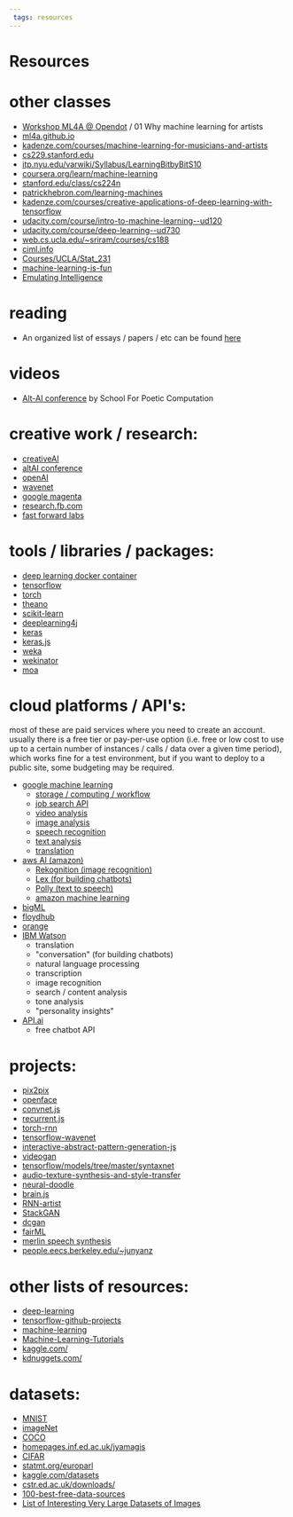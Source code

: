 ```yaml
---
 tags: resources
---
```


Resources
=========

# other classes
* [Workshop ML4A @ Opendot](https://www.youtube.com/watch?v=yHOmMCY589Y) / 01 Why machine learning for artists
* [ml4a.github.io](https://ml4a.github.io/)
* [kadenze.com/courses/machine-learning-for-musicians-and-artists](https://www.kadenze.com/courses/machine-learning-for-musicians-and-artists-v/info)
* [cs229.stanford.edu](http://cs229.stanford.edu/)
* [itp.nyu.edu/varwiki/Syllabus/LearningBitbyBitS10](https://itp.nyu.edu/varwiki/Syllabus/LearningBitbyBitS10)
* [coursera.org/learn/machine-learning](https://www.coursera.org/learn/machine-learning)
* [stanford.edu/class/cs224n](http://web.stanford.edu/class/cs224n/)
* [patrickhebron.com/learning-machines](http://www.patrickhebron.com/learning-machines/)
* [kadenze.com/courses/creative-applications-of-deep-learning-with-tensorflow](https://www.kadenze.com/courses/creative-applications-of-deep-learning-with-tensorflow-iv/info)
* [udacity.com/course/intro-to-machine-learning--ud120](https://www.udacity.com/course/intro-to-machine-learning--ud120)
* [udacity.com/course/deep-learning--ud730](https://www.udacity.com/course/deep-learning--ud730)
* [web.cs.ucla.edu/~sriram/courses/cs188](http://web.cs.ucla.edu/~sriram/courses/cs188.winter-2017/html/index.html)
* [ciml.info](http://ciml.info/)
* [Courses/UCLA/Stat_231](http://www.stat.ucla.edu/~sczhu/Courses/UCLA/Stat_231/Stat_231.html)
* [machine-learning-is-fun](https://medium.com/@ageitgey/machine-learning-is-fun-80ea3ec3c471)
* [Emulating Intelligence](https://github.com/learning-gardens/_emulating_intelligence)

# reading
* An organized list of essays / papers / etc can be found [here](/readings/README.md)

# videos
* [Alt-AI conference](http://genekogan.com/alt-AI/#watch) by School For Poetic Computation

# creative work / research:
* <a href="http://www.creativeai.net/">creativeAI</a><br>
* <a href="http://genekogan.com/alt-AI/">altAI conference</a><br>
* <a href="https://openai.com/">openAI</a><br>
* <a href="https://deepmind.com/blog/wavenet-generative-model-raw-audio/">wavenet</a><br>
* <a href="https://magenta.tensorflow.org/welcome-to-magenta">google magenta</a><br>
* <a href="https://research.fb.com/">research.fb.com</a><br>
* <a href="http://www.fastforwardlabs.com/">fast forward labs</a><br>

# tools / libraries / packages:
* <a href="https://github.com/floydhub/dl-docker">deep learning docker container</a><br>
* <a href="https://www.tensorflow.org/">tensorflow</a><br>
* <a href="http://torch.ch/">torch</a><br>
* <a href="http://deeplearning.net/software/theano/">theano</a><br>
* <a href="http://scikit-learn.org/stable/index.html">scikit-learn</a><br>
* <a href="https://deeplearning4j.org/">deeplearning4j</a><br>
* <a href="https://keras.io/">keras</a><br>
* <a href="https://github.com/transcranial/keras-js">keras.js</a><br>
* <a href="http://www.cs.waikato.ac.nz/~ml/weka/">weka</a><br>
* <a href="http://www.wekinator.org/">wekinator</a><br>
* <a href="http://moa.cms.waikato.ac.nz/">moa</a><br>

# cloud platforms / API's:
most of these are paid services where you need to create an account. usually there is a free tier or pay-per-use option (i.e. free or low cost to use up to a certain number of instances / calls / data over a given time period), which works fine for a test environment, but if you want to deploy to a public site, some budgeting may be required. 
* [google machine learning](https://cloud.google.com/products/machine-learning/)
  - [storage / computing / workflow](https://cloud.google.com/ml/)
  - [job search API](https://cloud.google.com/jobs-api/)
  - [video analysis](https://cloud.google.com/video-intelligence/)
  - [image analysis](https://cloud.google.com/vision/)
  - [speech recognition](https://cloud.google.com/speech/)
  - [text analysis](https://cloud.google.com/natural-language/)
  - [translation](https://cloud.google.com/translate/)
* [aws AI (amazon)](https://aws.amazon.com/amazon-ai)
  - [Rekognition (image recognition)](https://aws.amazon.com/rekognition/)
  - [Lex (for building chatbots)](https://aws.amazon.com/lex/)
  - [Polly (text to speech)](https://aws.amazon.com/polly)
  - [amazon machine learning](https://aws.amazon.com/machine-learning/)
* [bigML](https://bigml.com/)
* [floydhub](https://www.floydhub.com/)
* [orange](http://orange.biolab.si/)
* [IBM Watson](https://www.ibm.com/watson/)
  - translation
  - "conversation" (for building chatbots)
  - natural language processing
  - transcription
  - image recognition
  - search / content analysis
  - tone analysis
  - "personality insights"
* [API.ai](https://api.ai/)
  - free chatbot API
  

# projects:
* <a href="https://github.com/affinelayer/pix2pix-tensorflow">pix2pix</a><br>
* <a href="http://cmusatyalab.github.io/openface/">openface</a><br>
* <a href="http://cs.stanford.edu/people/karpathy/convnetjs/">convnet.js</a><br>
* <a href="http://cs.stanford.edu/people/karpathy/recurrentjs/">recurrent.js</a><br>
* <a href="https://github.com/jcjohnson/torch-rnn">torch-rnn</a><br>
* <a href="https://github.com/ibab/tensorflow-wavenet">tensorflow-wavenet</a><br>
* <a href="http://blog.otoro.net/2016/04/24/interactive-abstract-pattern-generation-javascript-demo/">interactive-abstract-pattern-generation-js</a><br>
* <a href="https://github.com/cvondrick/videogan">videogan</a><br>
* <a href="https://github.com/tensorflow/models/tree/master/syntaxnet">tensorflow/models/tree/master/syntaxnet</a><br>
* <a href="https://dmitryulyanov.github.io/audio-texture-synthesis-and-style-transfer/">audio-texture-synthesis-and-style-transfer</a><br>
* <a href="https://github.com/alexjc/neural-doodle">neural-doodle</a><br>
* <a href="https://github.com/harthur-org/brain.js">brain.js</a><br>
* <a href="http://blog.otoro.net/2017/01/01/recurrent-neural-network-artist/">RNN-artist</a><br>
* <a href="https://github.com/hanzhanggit/StackGAN">StackGAN</a><br>
* <a href="https://github.com/soumith/dcgan.torch">dcgan</a><br>
* <a href="https://github.com/adebayoj/fairml">fairML</a><br>
* <a href="https://github.com/CSTR-Edinburgh/merlin">merlin speech synthesis</a><br>
* <a href="https://people.eecs.berkeley.edu/~junyanz/">people.eecs.berkeley.edu/~junyanz</a><br>

# other lists of resources:
* <a href="https://github.com/ChristosChristofidis/awesome-deep-learning">deep-learning</a><br>
* <a href="https://github.com/jtoy/awesome-tensorflow#github-projects">tensorflow-github-projects</a><br>
* <a href="https://github.com/josephmisiti/awesome-machine-learning">machine-learning</a><br>
* <a href="https://github.com/ujjwalkarn/Machine-Learning-Tutorials">Machine-Learning-Tutorials</a><br>
* <a href="https://www.kaggle.com/">kaggle.com/</a><br>
* <a href="http://www.kdnuggets.com/">kdnuggets.com/</a>

# datasets:
* <a href="http://yann.lecun.com/exdb/mnist/">MNIST</a>
* <a href="http://image-net.org/">imageNet</a>
* <a href="http://mscoco.org/">COCO</a><br>
* <a href="http://homepages.inf.ed.ac.uk/jyamagis/page3/page58/page58.html">homepages.inf.ed.ac.uk/jyamagis</a><br>
* <a href="https://www.cs.toronto.edu/~kriz/cifar.html">CIFAR</a><br>
* <a href="http://www.statmt.org/europarl/">statmt.org/europarl</a><br>
* <a href="https://www.kaggle.com/datasets">kaggle.com/datasets</a><br>
* <a href="http://www.cstr.ed.ac.uk/downloads/">cstr.ed.ac.uk/downloads/</a><br>
* <a href="https://www.visualnews.com/2016/07/18/100-best-free-data-sources-infographic/?utm_source=mybridge&utm_medium=blog&utm_campaign=read_more">100-best-free-data-sources</a><br>
* [List of Interesting Very Large Datasets of Images](https://docs.google.com/spreadsheets/d/1VijZSkQbqOvsvYBXdCx9UGu5zHGZPPpzwH2uHS-2XxQ/edit#gid=0)


